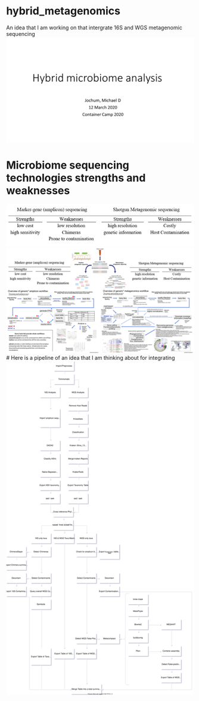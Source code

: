 

# hybrid_metagenomics
An idea that I am working on that intergrate 16S and WGS metagenomic sequencing
<img src="https://github.com/MADscientist314/hybrid_metagenomics/blob/master/presentations/Slide1.PNG">
# Microbiome sequencing technologies strengths and weaknesses

<img src="https://github.com/MADscientist314/hybrid_metagenomics/blob/master/images/Table1.png?raw=true">
<img src="https://github.com/MADscientist314/hybrid_metagenomics/blob/master/presentations/Slide2.PNG">
# Here is a pipeline of an idea that I am thinking about for integrating 

<img src="https://github.com/MADscientist314/hybrid_metagenomics/blob/master/images/hybrid_microbiome_workflow.svg">



